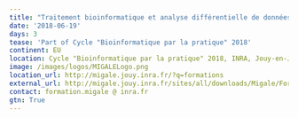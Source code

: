 ```yaml
---
title: "Traitement bioinformatique et analyse différentielle de données d'expression RNA-seq sous Galaxy"
date: '2018-06-19'
days: 3
tease: 'Part of Cycle "Bioinformatique par la pratique" 2018'
continent: EU
location: Cycle "Bioinformatique par la pratique" 2018, INRA, Jouy-en-Josas, France
image: /images/logos/MIGALELogo.png
location_url: http://migale.jouy.inra.fr/?q=formations
external_url: http://migale.jouy.inra.fr/sites/all/downloads/Migale/Formations/2018/module23.pdf
contact: formation.migale @ inra.fr
gtn: True
---
```


